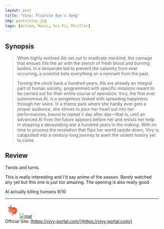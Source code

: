 ```yaml
---
layout: post
title: "Vivy: Fluorite Eye's Song"
img: posts/vivy.jpg 
tags: [Action, Music, Sci-Fi, Thriller]
---
```


## Synopsis
>When highly evolved AIs set out to eradicate mankind, the carnage that ensues fills the air with the stench of fresh blood and burning bodies. In a desperate bid to prevent the calamity from ever occurring, a scientist bets everything on a remnant from the past.
>
>Turning the clock back a hundred years, AIs are already an integral part of human society, programmed with specific missions meant to be carried out for their entire course of operation. Vivy, the first ever autonomous AI, is a songstress tasked with spreading happiness through her voice. In a theme park where she hardly ever gets a proper audience, she strives to pour her heart out into her performances, bound to repeat it day after day—that is, until an advanced AI from the future appears before her and enlists her help in stopping a devastating war a hundred years in the making. With no time to process the revelation that flips her world upside down, Vivy is catapulted into a century-long journey to avert the violent history yet to come.

## Review
Twists and turns.

This is really interesting and I'd say anime of the season. Barely watched any yet but this one is just too amazing. The opening is also really good.
   
AI actually killing humans 9/10

---

[![kitsu](..\assets\img\kitsu.png)](https://kitsu.io/anime/vivy-fluorite-eye-s-song)[![mal](..\assets\img\mal.ico)](https://myanimelist.net/anime/46095/Vivy__Fluorite_Eyes_Song)  
Official Site: [https://vivy-portal.com/](https://vivy-portal.com/)  